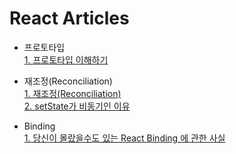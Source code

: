 React Articles
===
- 프로토타입  
[1. 프로토타입 이해하기](https://medium.com/@bluesh55/javascript-prototype-%EC%9D%B4%ED%95%B4%ED%95%98%EA%B8%B0-f8e67c286b67)  

- 재조정(Reconciliation)  
[1. 재조정(Reconciliation) ](https://ko.reactjs.org/docs/reconciliation.html)  
[2. setState가 비동기인 이유 ](https://github.com/facebook/react/issues/11527)  

- Binding  
[1. 당신이 몰랐을수도 있는 React Binding 에 관한 사실](https://siosio3103.medium.com/react-binding-%EC%96%B4%EB%96%A4-%EB%B0%A9%EC%8B%9D%EC%9D%84-%EC%8D%A8%EC%95%BC%ED%95%A0%EA%B0%80-be5894ba1dae)  